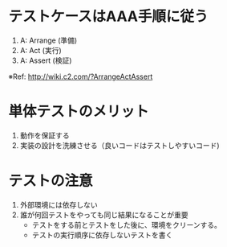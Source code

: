 # テストケースはAAA手順に従う
 1. A: Arrange (準備)
 1. A: Act (実行)
 1. A: Assert (検証)
 
 ※Ref: http://wiki.c2.com/?ArrangeActAssert
 
# 単体テストのメリット
1. 動作を保証する
2. 実装の設計を洗練させる（良いコードはテストしやすいコード)

# テストの注意
1. 外部環境には依存しない
2. 誰が何回テストをやっても同じ結果になることが重要
    - テストをする前とテストをした後に、環境をクリーンする。
    - テストの実行順序に依存しないテストを書く
    
    